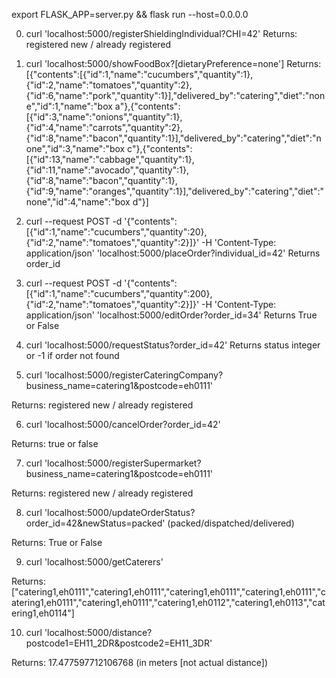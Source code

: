 export FLASK_APP=server.py && flask run --host=0.0.0.0


0) curl 'localhost:5000/registerShieldingIndividual?CHI=42'
Returns: registered new / already registered

1) curl 'localhost:5000/showFoodBox?[dietaryPreference=none']
Returns: [{"contents":[{"id":1,"name":"cucumbers","quantity":1},{"id":2,"name":"tomatoes","quantity":2},{"id":6,"name":"pork","quantity":1}],"delivered_by":"catering","diet":"none","id":1,"name":"box a"},{"contents":[{"id":3,"name":"onions","quantity":1},{"id":4,"name":"carrots","quantity":2},{"id":8,"name":"bacon","quantity":1}],"delivered_by":"catering","diet":"none","id":3,"name":"box c"},{"contents":[{"id":13,"name":"cabbage","quantity":1},{"id":11,"name":"avocado","quantity":1},{"id":8,"name":"bacon","quantity":1},{"id":9,"name":"oranges","quantity":1}],"delivered_by":"catering","diet":"none","id":4,"name":"box d"}]

2) curl --request POST -d '{"contents": [{"id":1,"name":"cucumbers","quantity":20},{"id":2,"name":"tomatoes","quantity":2}]}' -H 'Content-Type: application/json' 'localhost:5000/placeOrder?individual_id=42'
Returns order_id

3) curl --request POST -d '{"contents": [{"id":1,"name":"cucumbers","quantity":200},{"id":2,"name":"tomatoes","quantity":2}]}' -H 'Content-Type: application/json' 'localhost:5000/editOrder?order_id=34'
Returns True or False

4) curl 'localhost:5000/requestStatus?order_id=42'
Returns status integer or -1 if order not found

5) curl 'localhost:5000/registerCateringCompany?business_name=catering1&postcode=eh0111'

Returns: registered new / already registered

6) curl 'localhost:5000/cancelOrder?order_id=42'

Returns: true or false

7) curl 'localhost:5000/registerSupermarket?business_name=catering1&postcode=eh0111'

Returns: registered new / already registered

8) curl 'localhost:5000/updateOrderStatus?order_id=42&newStatus=packed' (packed/dispatched/delivered)

Returns: True or False

9) curl 'localhost:5000/getCaterers'

Returns: ["catering1,eh0111","catering1,eh0111","catering1,eh0111","catering1,eh0111","catering1,eh0111","catering1,eh0111","catering1,eh0112","catering1,eh0113","catering1,eh0114"]

10) curl 'localhost:5000/distance?postcode1=EH11_2DR&postcode2=EH11_3DR'

Returns: 17.477597712106768 (in meters [not actual distance])
